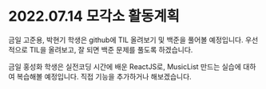# 2022.07.14 모각소 활동계획
금일 고준용, 박현기 학생은 github에 TIL 올려보기 및 백준을 풀어볼 예정입니다. 우선적으로 TIL을 올려보고, 잘 되면 백준 문제를 풀도록 하겠습니다.

금일 홍성화 학생은 실전코딩 시간에 배운 ReactJS로, MusicList 만드는 실습에 대하여 복습해볼 예정입니다. 직접 기능을 추가하거나 해보겠습니다.
